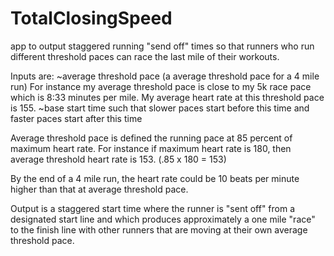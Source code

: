 # TotalClosingSpeed
app to output staggered running "send off" times so that runners who run different threshold paces can race the last mile of their workouts.

Inputs are:
~average threshold pace (a average threshold pace for a 4 mile run)
For instance my average threshold pace is close to my 5k race pace which is 8:33 minutes per mile.
My average heart rate at this threshold pace is 155.
~base start time such that slower paces start before this time and faster paces start after this time

Average threshold pace is defined the running pace at 85 percent of maximum heart rate. For instance if maximum heart rate is 180, then average threshold heart rate is 153. (.85 x 180 = 153)

By the end of a 4 mile run, the heart rate could be 10 beats per minute higher than that at average threshold pace.

Output is a staggered start time where the runner is "sent off" from a designated start line and which produces approximately a one mile "race" to the finish line with other runners that are moving at their own average threshold pace.
